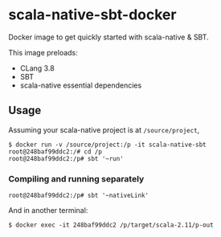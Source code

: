 # scala-native-sbt-docker

Docker image to get quickly started with scala-native & SBT.

This image preloads:
* CLang 3.8
* SBT
* scala-native essential dependencies

## Usage

Assuming your scala-native project is at `/source/project`,

```
$ docker run -v /source/project:/p -it scala-native-sbt
root@248baf99ddc2:/# cd /p
root@248baf99ddc2:/p# sbt '~run'
```

### Compiling and running separately
```
root@248baf99ddc2:/p# sbt '~nativeLink'
```

And in another terminal:

```
$ docker exec -it 248baf99ddc2 /p/target/scala-2.11/p-out
```
